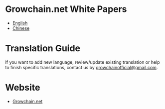 # Growchain.net White Papers

- [English](En/Whitepaper-En.pdf)
- [Chinese](Ch/Whitepaper-Ch.pdf)

# Translation Guide

If you want to add new language, review/update existing translation or help to finish specific translations, contact us by growchainofficial@gmail.com.

# Website

- [Growchain.net](https://growchain.net)
